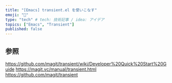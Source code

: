 ```yaml
---
title: "[Emacs] transient.el を使いこなす"
emoji: "🐡"
type: "tech" # tech: 技術記事 / idea: アイデア
topics: ["Emacs", "Transient"]
published: false
---
```


## 






## 参照

https://github.com/magit/transient/wiki/Developer%20Quick%20Start%20Guide
https://magit.vc/manual/transient.html
https://github.com/magit/transient
